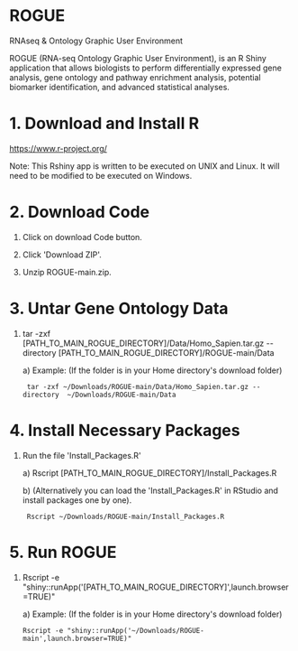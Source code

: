 # ROGUE
RNAseq &amp; Ontology Graphic User Environment

ROGUE (RNA-seq Ontology Graphic User Environment), is an R Shiny application that allows biologists to perform differentially expressed gene analysis, gene ontology and pathway enrichment analysis, potential biomarker identification, and advanced statistical analyses. 


# 1. Download and Install R
https://www.r-project.org/

Note: This Rshiny app is written to be executed on UNIX and Linux. It will need to be modified to be executed on Windows.

# 2. Download Code
1. Click on download Code button.

2. Click 'Download ZIP'.

3. Unzip ROGUE-main.zip.

# 3. Untar Gene Ontology Data
1. tar -zxf [PATH_TO_MAIN_ROGUE_DIRECTORY]/Data/Homo_Sapien.tar.gz --directory [PATH_TO_MAIN_ROGUE_DIRECTORY]/ROGUE-main/Data

	a) Example: (If the folder is in your Home directory's download folder)

		tar -zxf ~/Downloads/ROGUE-main/Data/Homo_Sapien.tar.gz --directory  ~/Downloads/ROGUE-main/Data


# 4. Install Necessary Packages

1. Run the file 'Install_Packages.R'

	a) Rscript [PATH_TO_MAIN_ROGUE_DIRECTORY]/Install_Packages.R

	b) (Alternatively you can load the 'Install_Packages.R' in RStudio and install packages one by one).
	
		Rscript ~/Downloads/ROGUE-main/Install_Packages.R

# 5. Run ROGUE
1.	Rscript -e "shiny::runApp('[PATH_TO_MAIN_ROGUE_DIRECTORY]',launch.browser=TRUE)"

	a)	Example: (If the folder is in your Home directory's download folder)
	
		Rscript -e "shiny::runApp('~/Downloads/ROGUE-main',launch.browser=TRUE)"
